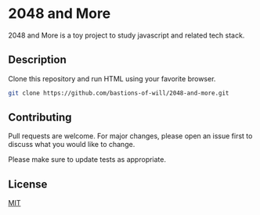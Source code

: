 # 2048 and More

2048 and More is a toy project to study javascript and related tech stack.

## Description

Clone this repository and run HTML using your favorite browser.

```bash
git clone https://github.com/bastions-of-will/2048-and-more.git
```

## Contributing
Pull requests are welcome. For major changes, please open an issue first to discuss what you would like to change.

Please make sure to update tests as appropriate.

## License
[MIT](https://choosealicense.com/licenses/mit/)